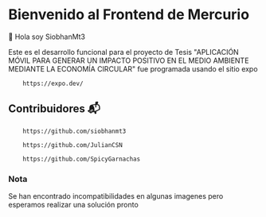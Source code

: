 # Bienvenido al Frontend de Mercurio
👋 Hola soy SiobhanMt3

Este es el desarrollo funcional para el proyecto de Tesis "APLICACIÓN MÓVIL PARA GENERAR UN IMPACTO POSITIVO EN EL MEDIO AMBIENTE MEDIANTE LA ECONOMÍA CIRCULAR" fue programada usando el sitio expo

```
    https://expo.dev/
```

## Contribuidores 📬

```
    https://github.com/siobhanmt3
```
```
    https://github.com/JulianCSN
```
```
    https://github.com/SpicyGarnachas
```

### Nota

Se han encontrado incompatibilidades en algunas imagenes pero esperamos realizar una solución pronto


